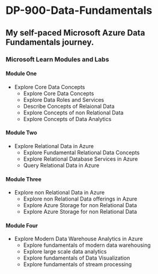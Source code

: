 # DP-900-Data-Fundamentals
## My self-paced Microsoft Azure Data Fundamentals journey.
### Microsoft Learn Modules and Labs
#### Module One
- Explore Core Data Concepts
  - Explore Core Data Concepts
  - Explore Data Roles and Services
  - Describe Concepts of Relaional Data
  - Explore Concepts of non Relational Data
  - Explore Concepts of Data Analytics 
#### Module Two
- Explore Relational Data in Azure
  - Explore Fundamental Relational Data Concepts
  - Explore Relational Database Services in Azure
  - Query Relational Data in Azure 
#### Module Three
- Explore non Relational Data in Azure
  - Explore non Relational Data offerings in Azure
  - Explore Azure Storage for non Relational Data
  - Explore Azure Storage for non Relational Data 
#### Module Four
- Explore Modern Data Warehouse Analytics in Azure
  - Explore fundamentals of modern data warehousing
  - Explore large scale data analytics
  - Explore fundamentals of Data Visualization
  - Explore fundamentals of stream processing 
